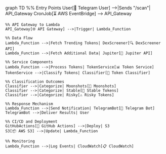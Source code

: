 graph TD
    %% Entry Points
    User[👤 Telegram User] -->|Sends "/scan"| API_Gateway
    CronJob[⏳ AWS EventBridge] --> API_Gateway

    %% API Gateway to Lambda
    API_Gateway[🌐 API Gateway] -->|Trigger| Lambda_Function

    %% Data Flow
    Lambda_Function -->|Fetch Trending Tokens| DexScreener[🔍 DexScreener API]
    Lambda_Function -->|Fetch Additional Data| Jupiter[🚀 Jupiter API]

    %% Service Components
    Lambda_Function -->|Process Tokens| TokenService[📊 Token Service]
    TokenService -->|Classify Tokens| Classifier[🧠 Token Classifier]

    %% Classification Outcomes
    Classifier -->|Categorize| Moonshots[🚀 Moonshots]
    Classifier -->|Categorize| Stable[💼 Stable Tokens]
    Classifier -->|Categorize| Risky[⚠️ Risky Tokens]

    %% Response Mechanism
    Lambda_Function -->|Send Notification| TelegramBot[🤖 Telegram Bot]
    TelegramBot -->|Deliver Results| User

    %% CI/CD and Deployment
    GitHubActions[🔄 GitHub Actions] -->|Deploy| S3
    S3[📦 AWS S3] -->|Update| Lambda_Function

    %% Monitoring
    Lambda_Function -->|Log Events| CloudWatch[📋 CloudWatch]